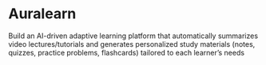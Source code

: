 # Auralearn
Build an AI-driven adaptive learning platform that automatically summarizes video lectures/tutorials and generates personalized study materials (notes, quizzes, practice problems, flashcards) tailored to each learner’s needs
